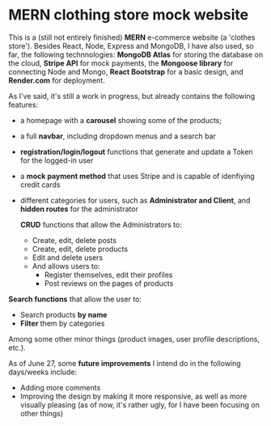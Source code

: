 # MERN clothing store mock website

This is a (still not entirely finished) **MERN** e-commerce website (a 'clothes store').
Besides React, Node, Express and MongoDB, I have also used, so far, the following technnologies: **MongoDB Atlas** for storing the database on the cloud, **Stripe API** for mock payments, the **Mongoose library** for connecting Node and Mongo, **React Bootstrap** for a basic design, and **Render.com** for deployment. 

As I've said, it's still a work in progress, but already contains the following features:

- a homepage with a **carousel** showing some of the products;
- a full **navbar**, including dropdown menus and a search bar
- **registration/login/logout** functions that generate and update a Token for the logged-in user
- a **mock payment method** that uses Stripe and is capable of idenfiying credit cards
- different categories for users, such as **Administrator and Client**, and **hidden routes** for the administrator

  **CRUD** functions that allow the Administrators to:
    - Create, edit, delete posts
    - Create, edit, delete products
    - Edit and delete users
  - And allows users to:
     - Register themselves, edit their profiles
     - Post reviews on the pages of products

**Search functions** that allow the user to:
  - Search products **by name**
  - **Filter** them by categories

Among some other minor things (product images, user profile descriptions, etc.).

As of June 27, some **future improvements** I intend do in the following days/weeks include:
- Adding more comments 
- Improving the design by making it more responsive, as well as more visually pleasing (as of now, it's rather ugly, for I have been focusing on other things)
